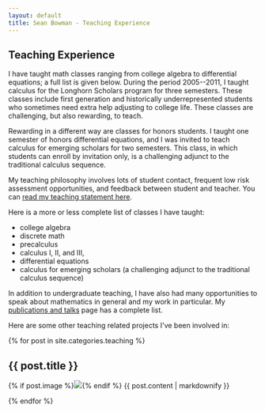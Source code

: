 ```yaml
---
layout: default
title: Sean Bowman - Teaching Experience
---
```


<h2>Teaching Experience</h2>

I have taught math classes ranging from college algebra to
differential equations; a full list is given below.  During the period
2005--2011, I taught calculus for the Longhorn Scholars program for
three semesters.  These classes include first generation and
historically underrepresented students who sometimes need extra help
adjusting to college life.  These classes are challenging, but also
rewarding, to teach.

Rewarding in a different way are classes for honors students.  I
taught one semester of honors differential equations, and I was
invited to teach calculus for emerging scholars for two semesters.
This class, in which students can enroll by invitation only, is a
challenging adjunct to the traditional calculus sequence.

My teaching philosophy involves lots of student contact, frequent low
risk assessment opportunities, and feedback between student and
teacher.  You can
[read my teaching statement here](/documents/teaching-statement.pdf).

Here is a more or less complete list of classes I have taught:
- college algebra
- discrete math
- precalculus
- calculus I, II, and III,
- differential equations
- calculus for emerging scholars (a challenging adjunct to the traditional calculus sequence) 

In addition to undergraduate teaching, I have also had many
opportunities to speak about mathematics in general and my work in
particular.  My [publications and talks](/publications) page has a complete list.

Here are some other teaching related projects I've been involved in:

{% for post in site.categories.teaching %}
<h2>{{ post.title }}</h2>
<p>{% if post.image %}<img src="{{ post.image }}" class="floatleft" />{% endif %}
  {{ post.content | markdownify }}</p>
<div style="clear:both;"></div>
{% endfor %}
